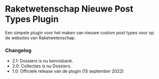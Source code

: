 # Raketwetenschap Nieuwe Post Types Plugin

Een simpele plugin voor het maken van nieuwe custom post types voor op de websites van Raketwetenschap.

### Changelog
- 2.1: Dossiers is nu kennisbank.
- 2.0: Collecties is nu Dossiers.
- 1.0: Officiele release van de plugin (15 september 2022)
